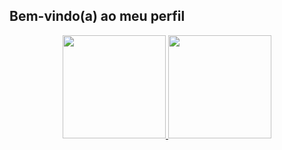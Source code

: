 ## Bem-vindo(a) ao meu perfil

 <div align="center">
   <a href="https://github.com/Fernandogfg">
   <img height="165em" src="https://github-readme-stats.vercel.app/api?username=Fernandogfg&show_icons=true&theme=tokyonight&include_all_commits=true&count_private=true"/>
   <img height="165em" src="https://github-readme-stats.vercel.app/api/top-langs/?username=Fernandogfg&layout=compact&langs_count=6&theme=tokyonight"/>

</div>
<div style="display: inline_block"><br>

</div>

